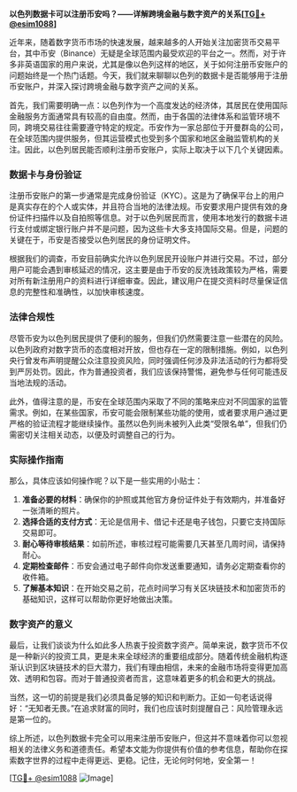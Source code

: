 **以色列数据卡可以注册币安吗？——详解跨境金融与数字资产的关系[[TG💪+ @esim1088](https://t.me/s/esim1088)]**

近年来，随着数字货币市场的快速发展，越来越多的人开始关注加密货币交易平台，其中币安（Binance）无疑是全球范围内最受欢迎的平台之一。然而，对于许多非英语国家的用户来说，尤其是像以色列这样的地区，关于如何注册币安账户的问题始终是一个热门话题。今天，我们就来聊聊以色列的数据卡是否能够用于注册币安账户，并深入探讨跨境金融与数字资产之间的关系。

首先，我们需要明确一点：以色列作为一个高度发达的经济体，其居民在使用国际金融服务方面通常具有较高的自由度。然而，由于各国的法律体系和监管环境不同，跨境交易往往需要遵守特定的规定。币安作为一家总部位于开曼群岛的公司，在全球范围内提供服务，但其运营模式也受到多个国家和地区金融监管机构的关注。因此，以色列居民能否顺利注册币安账户，实际上取决于以下几个关键因素。

### 数据卡与身份验证

注册币安账户的第一步通常是完成身份验证（KYC）。这是为了确保平台上的用户是真实存在的个人或实体，并且符合当地的法律法规。币安要求用户提供有效的身份证件扫描件以及自拍照等信息。对于以色列居民而言，使用本地发行的数据卡进行支付或绑定银行账户并不是问题，因为这些卡大多支持国际交易。但是，问题的关键在于，币安是否接受以色列居民的身份证明文件。

根据我们的调查，币安目前确实允许以色列居民开设账户并进行交易。不过，部分用户可能会遇到审核延迟的情况，这主要是由于币安的反洗钱政策较为严格，需要对所有新注册用户的资料进行详细审查。因此，建议用户在提交资料时尽量保证信息的完整性和准确性，以加快审核速度。

### 法律合规性

尽管币安为以色列居民提供了便利的服务，但我们仍然需要注意一些潜在的风险。以色列政府对数字货币的态度相对开放，但也存在一定的限制措施。例如，以色列央行曾发布声明提醒公众注意投资风险，同时强调任何涉及非法活动的行为都将受到严厉处罚。因此，作为普通投资者，我们应该保持警惕，避免参与任何可能违反当地法规的活动。

此外，值得注意的是，币安在全球范围内采取了不同的策略来应对不同国家的监管需求。例如，在某些国家，币安可能会限制某些功能的使用，或者要求用户通过更严格的验证流程才能继续操作。虽然以色列尚未被列入此类“受限名单”，但我们仍需密切关注相关动态，以便及时调整自己的行为。

### 实际操作指南

那么，具体应该如何操作呢？以下是一些实用的小贴士：

1. **准备必要的材料**：确保你的护照或其他官方身份证件处于有效期内，并准备好一张清晰的照片。
2. **选择合适的支付方式**：无论是信用卡、借记卡还是电子钱包，只要它支持国际交易即可。
3. **耐心等待审核结果**：如前所述，审核过程可能需要几天甚至几周时间，请保持耐心。
4. **定期检查邮件**：币安会通过电子邮件向你发送重要通知，请务必定期查看你的收件箱。
5. **了解基本知识**：在开始交易之前，花点时间学习有关区块链技术和加密货币的基础知识，这样可以帮助你更好地做出决策。

### 数字资产的意义

最后，让我们谈谈为什么如此多人热衷于投资数字资产。简单来说，数字货币不仅是一种新兴的投资工具，更是未来全球经济的重要组成部分。随着传统金融机构逐渐认识到区块链技术的巨大潜力，我们有理由相信，未来的金融市场将变得更加高效、透明和包容。而对于普通投资者而言，这意味着更多的机会和更大的挑战。

当然，这一切的前提是我们必须具备足够的知识和判断力。正如一句老话说得好：“无知者无畏。”在追求财富的同时，我们也应该时刻提醒自己：风险管理永远是第一位的。

综上所述，以色列数据卡完全可以用来注册币安账户，但这并不意味着你可以忽视相关的法律义务和道德责任。希望本文能为你提供有价值的参考信息，帮助你在探索数字世界的过程中走得更远、更稳。记住，无论何时何地，安全第一！

[[TG💪+ @esim1088](https://t.me/s/esim1088) ![Image](https://i.postimg.cc/4NQfJmqS/Snipaste-2025-05-13-00-14-12.png)]